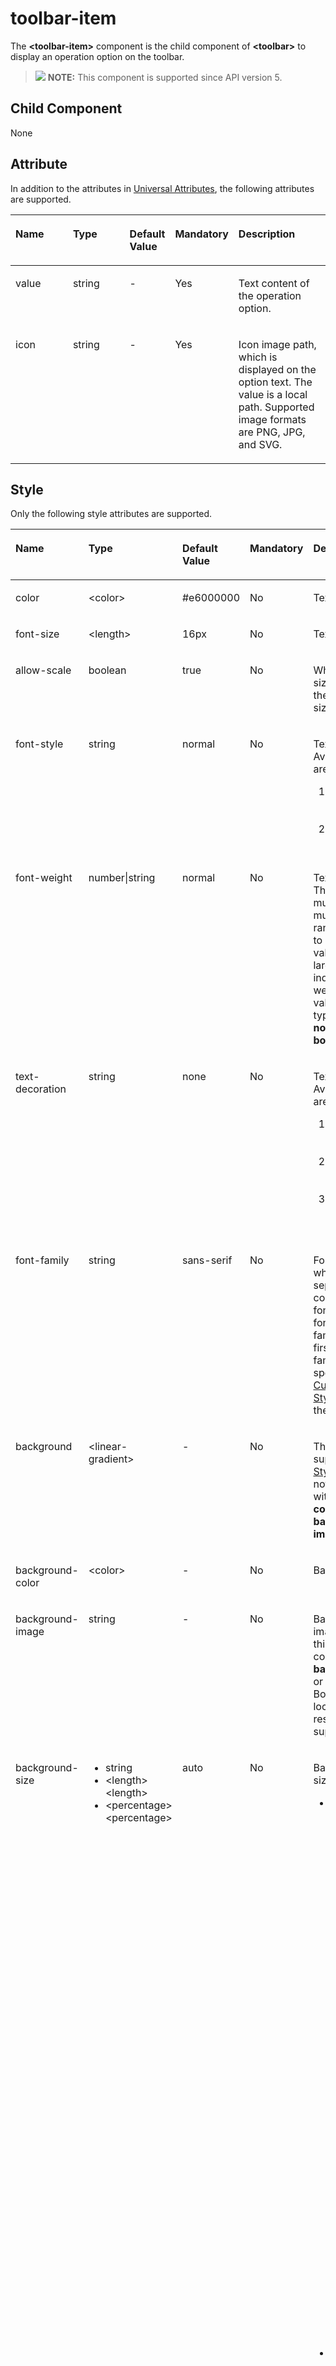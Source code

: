 # toolbar-item<a name="EN-US_TOPIC_0000001127125080"></a>

The  **<toolbar-item\>**  component is the child component of  **<toolbar\>**  to display an operation option on the toolbar.

>![](../../public_sys-resources/icon-note.gif) **NOTE:** 
>This component is supported since API version 5.

## Child Component<a name="section9288143101012"></a>

None

## Attribute<a name="section19217161499"></a>

In addition to the attributes in  [Universal Attributes](js-components-common-attributes.md), the following attributes are supported.

<a name="table20633101642315"></a>
<table><thead align="left"><tr id="row663331618238"><th class="cellrowborder" valign="top" width="23.119999999999997%" id="mcps1.1.6.1.1"><p id="a45273e2103004ff3bdd3375013e96a2a"><a name="a45273e2103004ff3bdd3375013e96a2a"></a><a name="a45273e2103004ff3bdd3375013e96a2a"></a>Name</p>
</th>
<th class="cellrowborder" valign="top" width="23.119999999999997%" id="mcps1.1.6.1.2"><p id="ad5b10d4a60e44bb4a8bbb3b4416d7b27"><a name="ad5b10d4a60e44bb4a8bbb3b4416d7b27"></a><a name="ad5b10d4a60e44bb4a8bbb3b4416d7b27"></a>Type</p>
</th>
<th class="cellrowborder" valign="top" width="10.48%" id="mcps1.1.6.1.3"><p id="ab2ae3d9f60d6475ab95ba095851a9d07"><a name="ab2ae3d9f60d6475ab95ba095851a9d07"></a><a name="ab2ae3d9f60d6475ab95ba095851a9d07"></a>Default Value</p>
</th>
<th class="cellrowborder" valign="top" width="7.5200000000000005%" id="mcps1.1.6.1.4"><p id="p824610360217"><a name="p824610360217"></a><a name="p824610360217"></a>Mandatory</p>
</th>
<th class="cellrowborder" valign="top" width="35.76%" id="mcps1.1.6.1.5"><p id="af5c3b773ed0a42e589819a6c8d257ca1"><a name="af5c3b773ed0a42e589819a6c8d257ca1"></a><a name="af5c3b773ed0a42e589819a6c8d257ca1"></a>Description</p>
</th>
</tr>
</thead>
<tbody><tr id="row1745453714917"><td class="cellrowborder" valign="top" width="23.119999999999997%" headers="mcps1.1.6.1.1 "><p id="p1345453714498"><a name="p1345453714498"></a><a name="p1345453714498"></a>value</p>
</td>
<td class="cellrowborder" valign="top" width="23.119999999999997%" headers="mcps1.1.6.1.2 "><p id="p8454537164910"><a name="p8454537164910"></a><a name="p8454537164910"></a>string</p>
</td>
<td class="cellrowborder" valign="top" width="10.48%" headers="mcps1.1.6.1.3 "><p id="p645511377498"><a name="p645511377498"></a><a name="p645511377498"></a>-</p>
</td>
<td class="cellrowborder" valign="top" width="7.5200000000000005%" headers="mcps1.1.6.1.4 "><p id="p10455637114917"><a name="p10455637114917"></a><a name="p10455637114917"></a>Yes</p>
</td>
<td class="cellrowborder" valign="top" width="35.76%" headers="mcps1.1.6.1.5 "><p id="p18883831183010"><a name="p18883831183010"></a><a name="p18883831183010"></a>Text content of the operation option.</p>
</td>
</tr>
<tr id="row1937143418494"><td class="cellrowborder" valign="top" width="23.119999999999997%" headers="mcps1.1.6.1.1 "><p id="p15372163494913"><a name="p15372163494913"></a><a name="p15372163494913"></a>icon</p>
</td>
<td class="cellrowborder" valign="top" width="23.119999999999997%" headers="mcps1.1.6.1.2 "><p id="p13726344494"><a name="p13726344494"></a><a name="p13726344494"></a>string</p>
</td>
<td class="cellrowborder" valign="top" width="10.48%" headers="mcps1.1.6.1.3 "><p id="p937223417498"><a name="p937223417498"></a><a name="p937223417498"></a>-</p>
</td>
<td class="cellrowborder" valign="top" width="7.5200000000000005%" headers="mcps1.1.6.1.4 "><p id="p19372183413493"><a name="p19372183413493"></a><a name="p19372183413493"></a>Yes</p>
</td>
<td class="cellrowborder" valign="top" width="35.76%" headers="mcps1.1.6.1.5 "><p id="p837212344498"><a name="p837212344498"></a><a name="p837212344498"></a>Icon image path, which is displayed on the option text. The value is a local path. Supported image formats are PNG, JPG, and SVG.</p>
</td>
</tr>
</tbody>
</table>

## Style<a name="section184493015533"></a>

Only the following style attributes are supported.

<a name="table1744514388541"></a>
<table><thead align="left"><tr id="row1244614388545"><th class="cellrowborder" valign="top" width="17.98%" id="mcps1.1.6.1.1"><p id="a4e80fb5a797c4328af30d59e2c570c71"><a name="a4e80fb5a797c4328af30d59e2c570c71"></a><a name="a4e80fb5a797c4328af30d59e2c570c71"></a>Name</p>
</th>
<th class="cellrowborder" valign="top" width="15.82%" id="mcps1.1.6.1.2"><p id="a4238bd3a376645a3ad8498d3916ed6c8"><a name="a4238bd3a376645a3ad8498d3916ed6c8"></a><a name="a4238bd3a376645a3ad8498d3916ed6c8"></a>Type</p>
</th>
<th class="cellrowborder" valign="top" width="12.379999999999999%" id="mcps1.1.6.1.3"><p id="a5ece9efc3a1d464a868f9557e4784a97"><a name="a5ece9efc3a1d464a868f9557e4784a97"></a><a name="a5ece9efc3a1d464a868f9557e4784a97"></a>Default Value</p>
</th>
<th class="cellrowborder" valign="top" width="7.5200000000000005%" id="mcps1.1.6.1.4"><p id="p19451142418147"><a name="p19451142418147"></a><a name="p19451142418147"></a>Mandatory</p>
</th>
<th class="cellrowborder" valign="top" width="46.300000000000004%" id="mcps1.1.6.1.5"><p id="a2454f35c1eef44b4bb681caaa3ce48fc"><a name="a2454f35c1eef44b4bb681caaa3ce48fc"></a><a name="a2454f35c1eef44b4bb681caaa3ce48fc"></a>Description</p>
</th>
</tr>
</thead>
<tbody><tr id="row1968320716339"><td class="cellrowborder" valign="top" width="17.98%" headers="mcps1.1.6.1.1 "><p id="p16782113422516"><a name="p16782113422516"></a><a name="p16782113422516"></a>color</p>
</td>
<td class="cellrowborder" valign="top" width="15.82%" headers="mcps1.1.6.1.2 "><p id="p678210342255"><a name="p678210342255"></a><a name="p678210342255"></a>&lt;color&gt;</p>
</td>
<td class="cellrowborder" valign="top" width="12.379999999999999%" headers="mcps1.1.6.1.3 "><p id="p11782113462512"><a name="p11782113462512"></a><a name="p11782113462512"></a>#e6000000</p>
</td>
<td class="cellrowborder" valign="top" width="7.5200000000000005%" headers="mcps1.1.6.1.4 "><p id="p1945222451418"><a name="p1945222451418"></a><a name="p1945222451418"></a>No</p>
</td>
<td class="cellrowborder" valign="top" width="46.300000000000004%" headers="mcps1.1.6.1.5 "><p id="p9782134122511"><a name="p9782134122511"></a><a name="p9782134122511"></a>Text color.</p>
</td>
</tr>
<tr id="row93711310173314"><td class="cellrowborder" valign="top" width="17.98%" headers="mcps1.1.6.1.1 "><p id="p15365537102518"><a name="p15365537102518"></a><a name="p15365537102518"></a>font-size</p>
</td>
<td class="cellrowborder" valign="top" width="15.82%" headers="mcps1.1.6.1.2 "><p id="p1636517375255"><a name="p1636517375255"></a><a name="p1636517375255"></a>&lt;length&gt;</p>
</td>
<td class="cellrowborder" valign="top" width="12.379999999999999%" headers="mcps1.1.6.1.3 "><p id="p7365103717256"><a name="p7365103717256"></a><a name="p7365103717256"></a>16px</p>
</td>
<td class="cellrowborder" valign="top" width="7.5200000000000005%" headers="mcps1.1.6.1.4 "><p id="p1452152481418"><a name="p1452152481418"></a><a name="p1452152481418"></a>No</p>
</td>
<td class="cellrowborder" valign="top" width="46.300000000000004%" headers="mcps1.1.6.1.5 "><p id="p336663712252"><a name="p336663712252"></a><a name="p336663712252"></a>Text size.</p>
</td>
</tr>
<tr id="row48601612153319"><td class="cellrowborder" valign="top" width="17.98%" headers="mcps1.1.6.1.1 "><p id="p3376124017256"><a name="p3376124017256"></a><a name="p3376124017256"></a>allow-scale</p>
</td>
<td class="cellrowborder" valign="top" width="15.82%" headers="mcps1.1.6.1.2 "><p id="p1437654010251"><a name="p1437654010251"></a><a name="p1437654010251"></a>boolean</p>
</td>
<td class="cellrowborder" valign="top" width="12.379999999999999%" headers="mcps1.1.6.1.3 "><p id="p1376154072515"><a name="p1376154072515"></a><a name="p1376154072515"></a>true</p>
</td>
<td class="cellrowborder" valign="top" width="7.5200000000000005%" headers="mcps1.1.6.1.4 "><p id="p1452132471420"><a name="p1452132471420"></a><a name="p1452132471420"></a>No</p>
</td>
<td class="cellrowborder" valign="top" width="46.300000000000004%" headers="mcps1.1.6.1.5 "><p id="p1937615404253"><a name="p1937615404253"></a><a name="p1937615404253"></a>Whether the text size changes with the system's font size settings.</p>
</td>
</tr>
<tr id="row1421915113312"><td class="cellrowborder" valign="top" width="17.98%" headers="mcps1.1.6.1.1 "><p id="p0781642162510"><a name="p0781642162510"></a><a name="p0781642162510"></a>font-style</p>
</td>
<td class="cellrowborder" valign="top" width="15.82%" headers="mcps1.1.6.1.2 "><p id="p107816428255"><a name="p107816428255"></a><a name="p107816428255"></a>string</p>
</td>
<td class="cellrowborder" valign="top" width="12.379999999999999%" headers="mcps1.1.6.1.3 "><p id="p17811342142514"><a name="p17811342142514"></a><a name="p17811342142514"></a>normal</p>
</td>
<td class="cellrowborder" valign="top" width="7.5200000000000005%" headers="mcps1.1.6.1.4 "><p id="p11452162417140"><a name="p11452162417140"></a><a name="p11452162417140"></a>No</p>
</td>
<td class="cellrowborder" valign="top" width="46.300000000000004%" headers="mcps1.1.6.1.5 "><p id="p197817427251"><a name="p197817427251"></a><a name="p197817427251"></a>Text font style. Available values are as follows:</p>
<a name="ol3712173853714"></a><a name="ol3712173853714"></a><ol id="ol3712173853714"><li><strong id="b533925573911"><a name="b533925573911"></a><a name="b533925573911"></a>normal</strong>: standard font style</li><li><strong id="b12117205710391"><a name="b12117205710391"></a><a name="b12117205710391"></a>italic</strong>: italic font style</li></ol>
</td>
</tr>
<tr id="row1373417172335"><td class="cellrowborder" valign="top" width="17.98%" headers="mcps1.1.6.1.1 "><p id="p9764174572513"><a name="p9764174572513"></a><a name="p9764174572513"></a>font-weight</p>
</td>
<td class="cellrowborder" valign="top" width="15.82%" headers="mcps1.1.6.1.2 "><p id="p37641045112510"><a name="p37641045112510"></a><a name="p37641045112510"></a>number|string</p>
</td>
<td class="cellrowborder" valign="top" width="12.379999999999999%" headers="mcps1.1.6.1.3 "><p id="p1976434511252"><a name="p1976434511252"></a><a name="p1976434511252"></a>normal</p>
</td>
<td class="cellrowborder" valign="top" width="7.5200000000000005%" headers="mcps1.1.6.1.4 "><p id="p24528247143"><a name="p24528247143"></a><a name="p24528247143"></a>No</p>
</td>
<td class="cellrowborder" valign="top" width="46.300000000000004%" headers="mcps1.1.6.1.5 "><p id="p17641452258"><a name="p17641452258"></a><a name="p17641452258"></a>Text font weight. The number value must be an exact multiple of 100 ranging from 100 to 900. The default value is 400. A larger value indicates a bigger weight. Available values of the string type are <strong id="b1695811444515"><a name="b1695811444515"></a><a name="b1695811444515"></a>lighter</strong>, <strong id="b59669416457"><a name="b59669416457"></a><a name="b59669416457"></a>normal</strong>, <strong id="b896724144518"><a name="b896724144518"></a><a name="b896724144518"></a>bold</strong>, or <strong id="b196910415458"><a name="b196910415458"></a><a name="b196910415458"></a>bolder</strong>.</p>
</td>
</tr>
<tr id="row017015211338"><td class="cellrowborder" valign="top" width="17.98%" headers="mcps1.1.6.1.1 "><p id="p1693494732511"><a name="p1693494732511"></a><a name="p1693494732511"></a>text-decoration</p>
</td>
<td class="cellrowborder" valign="top" width="15.82%" headers="mcps1.1.6.1.2 "><p id="p7934124713256"><a name="p7934124713256"></a><a name="p7934124713256"></a>string</p>
</td>
<td class="cellrowborder" valign="top" width="12.379999999999999%" headers="mcps1.1.6.1.3 "><p id="p1493416479256"><a name="p1493416479256"></a><a name="p1493416479256"></a>none</p>
</td>
<td class="cellrowborder" valign="top" width="7.5200000000000005%" headers="mcps1.1.6.1.4 "><p id="p9452124171410"><a name="p9452124171410"></a><a name="p9452124171410"></a>No</p>
</td>
<td class="cellrowborder" valign="top" width="46.300000000000004%" headers="mcps1.1.6.1.5 "><p id="p18934647142514"><a name="p18934647142514"></a><a name="p18934647142514"></a>Text modifier. Available values are as follows:</p>
<a name="ol280935211386"></a><a name="ol280935211386"></a><ol id="ol280935211386"><li><strong id="b113241833938"><a name="b113241833938"></a><a name="b113241833938"></a>underline</strong>: An underline is used.</li><li><strong id="b1838734735"><a name="b1838734735"></a><a name="b1838734735"></a>line-through</strong>: A strikethrough is used.</li><li><strong id="b1177036435"><a name="b1177036435"></a><a name="b1177036435"></a>none</strong>: The standard text is used.</li></ol>
</td>
</tr>
<tr id="row458624153320"><td class="cellrowborder" valign="top" width="17.98%" headers="mcps1.1.6.1.1 "><p id="p1543212507250"><a name="p1543212507250"></a><a name="p1543212507250"></a>font-family</p>
</td>
<td class="cellrowborder" valign="top" width="15.82%" headers="mcps1.1.6.1.2 "><p id="p1243215092510"><a name="p1243215092510"></a><a name="p1243215092510"></a>string</p>
</td>
<td class="cellrowborder" valign="top" width="12.379999999999999%" headers="mcps1.1.6.1.3 "><p id="p34321750192510"><a name="p34321750192510"></a><a name="p34321750192510"></a>sans-serif</p>
</td>
<td class="cellrowborder" valign="top" width="7.5200000000000005%" headers="mcps1.1.6.1.4 "><p id="p1945217249142"><a name="p1945217249142"></a><a name="p1945217249142"></a>No</p>
</td>
<td class="cellrowborder" valign="top" width="46.300000000000004%" headers="mcps1.1.6.1.5 "><p id="p134322050162510"><a name="p134322050162510"></a><a name="p134322050162510"></a>Font family, in which fonts are separated by commas (,). Each font is set using a font name or font family name. The first font in the family or the font specified by <a href="js-components-common-customizing-font.md">Custom Font Styles</a> is used for the text.</p>
</td>
</tr>
<tr id="row5132259115419"><td class="cellrowborder" valign="top" width="17.98%" headers="mcps1.1.6.1.1 "><p id="a473248d0f1ad4a6b87934aab462b09ce"><a name="a473248d0f1ad4a6b87934aab462b09ce"></a><a name="a473248d0f1ad4a6b87934aab462b09ce"></a>background</p>
</td>
<td class="cellrowborder" valign="top" width="15.82%" headers="mcps1.1.6.1.2 "><p id="a7c54e775a6bf4bbea277ff8927cc4c13"><a name="a7c54e775a6bf4bbea277ff8927cc4c13"></a><a name="a7c54e775a6bf4bbea277ff8927cc4c13"></a>&lt;linear-gradient&gt;</p>
</td>
<td class="cellrowborder" valign="top" width="12.379999999999999%" headers="mcps1.1.6.1.3 "><p id="a5bbca83860ff4086bba1bf5b8698e28c"><a name="a5bbca83860ff4086bba1bf5b8698e28c"></a><a name="a5bbca83860ff4086bba1bf5b8698e28c"></a>-</p>
</td>
<td class="cellrowborder" valign="top" width="7.5200000000000005%" headers="mcps1.1.6.1.4 "><p id="p845216243143"><a name="p845216243143"></a><a name="p845216243143"></a>No</p>
</td>
<td class="cellrowborder" valign="top" width="46.300000000000004%" headers="mcps1.1.6.1.5 "><p id="ad385002530a346f09c23e6745ca0e916"><a name="ad385002530a346f09c23e6745ca0e916"></a><a name="ad385002530a346f09c23e6745ca0e916"></a>This attribute supports <a href="js-components-common-gradient.md">Gradient Styles</a> only but is not compatible with <strong id="b0391974618"><a name="b0391974618"></a><a name="b0391974618"></a>background-color</strong> or <strong id="b740177766"><a name="b740177766"></a><a name="b740177766"></a>background-image</strong>.</p>
</td>
</tr>
<tr id="row1613225905418"><td class="cellrowborder" valign="top" width="17.98%" headers="mcps1.1.6.1.1 "><p id="af5c7b4fc3d8949b5aff81c5b49783259"><a name="af5c7b4fc3d8949b5aff81c5b49783259"></a><a name="af5c7b4fc3d8949b5aff81c5b49783259"></a>background-color</p>
</td>
<td class="cellrowborder" valign="top" width="15.82%" headers="mcps1.1.6.1.2 "><p id="a3f45d99020c04479943ad07f262a591c"><a name="a3f45d99020c04479943ad07f262a591c"></a><a name="a3f45d99020c04479943ad07f262a591c"></a>&lt;color&gt;</p>
</td>
<td class="cellrowborder" valign="top" width="12.379999999999999%" headers="mcps1.1.6.1.3 "><p id="add693215147d46e59c859940cc4520e8"><a name="add693215147d46e59c859940cc4520e8"></a><a name="add693215147d46e59c859940cc4520e8"></a>-</p>
</td>
<td class="cellrowborder" valign="top" width="7.5200000000000005%" headers="mcps1.1.6.1.4 "><p id="p545218247144"><a name="p545218247144"></a><a name="p545218247144"></a>No</p>
</td>
<td class="cellrowborder" valign="top" width="46.300000000000004%" headers="mcps1.1.6.1.5 "><p id="acd48c077d9964749ae766636b8ada95c"><a name="acd48c077d9964749ae766636b8ada95c"></a><a name="acd48c077d9964749ae766636b8ada95c"></a>Background color.</p>
</td>
</tr>
<tr id="row20131459185410"><td class="cellrowborder" valign="top" width="17.98%" headers="mcps1.1.6.1.1 "><p id="a9ebf9bd289374413a2834bab0e3b46d4"><a name="a9ebf9bd289374413a2834bab0e3b46d4"></a><a name="a9ebf9bd289374413a2834bab0e3b46d4"></a>background-image</p>
</td>
<td class="cellrowborder" valign="top" width="15.82%" headers="mcps1.1.6.1.2 "><p id="a46c151a9e45b4ffcb4c45dfcb93214bd"><a name="a46c151a9e45b4ffcb4c45dfcb93214bd"></a><a name="a46c151a9e45b4ffcb4c45dfcb93214bd"></a>string</p>
</td>
<td class="cellrowborder" valign="top" width="12.379999999999999%" headers="mcps1.1.6.1.3 "><p id="a8be7284eb5884350ba591183a67d4060"><a name="a8be7284eb5884350ba591183a67d4060"></a><a name="a8be7284eb5884350ba591183a67d4060"></a>-</p>
</td>
<td class="cellrowborder" valign="top" width="7.5200000000000005%" headers="mcps1.1.6.1.4 "><p id="p1045212441415"><a name="p1045212441415"></a><a name="p1045212441415"></a>No</p>
</td>
<td class="cellrowborder" valign="top" width="46.300000000000004%" headers="mcps1.1.6.1.5 "><p id="aa236de4e56e349ff8c753d294e98abab"><a name="aa236de4e56e349ff8c753d294e98abab"></a><a name="aa236de4e56e349ff8c753d294e98abab"></a>Background image. Currently, this attribute is not compatible with <strong id="b13129246941242"><a name="b13129246941242"></a><a name="b13129246941242"></a>background-color</strong> or <strong id="b18855542241242"><a name="b18855542241242"></a><a name="b18855542241242"></a>background</strong>. Both online and local image resources are supported.</p>
</td>
</tr>
<tr id="row0131145914543"><td class="cellrowborder" valign="top" width="17.98%" headers="mcps1.1.6.1.1 "><p id="a5def9eea1a2b42e9b040f0f898a2fcdf"><a name="a5def9eea1a2b42e9b040f0f898a2fcdf"></a><a name="a5def9eea1a2b42e9b040f0f898a2fcdf"></a>background-size</p>
</td>
<td class="cellrowborder" valign="top" width="15.82%" headers="mcps1.1.6.1.2 "><a name="uc9d67b59ab8c4f5d8f766deb0f8f657b"></a><a name="uc9d67b59ab8c4f5d8f766deb0f8f657b"></a><ul id="uc9d67b59ab8c4f5d8f766deb0f8f657b"><li>string</li><li>&lt;length&gt; &lt;length&gt;</li><li>&lt;percentage&gt; &lt;percentage&gt;</li></ul>
</td>
<td class="cellrowborder" valign="top" width="12.379999999999999%" headers="mcps1.1.6.1.3 "><p id="a2d537661fce74b13acbcc7a95ea56f08"><a name="a2d537661fce74b13acbcc7a95ea56f08"></a><a name="a2d537661fce74b13acbcc7a95ea56f08"></a>auto</p>
</td>
<td class="cellrowborder" valign="top" width="7.5200000000000005%" headers="mcps1.1.6.1.4 "><p id="p10452132414149"><a name="p10452132414149"></a><a name="p10452132414149"></a>No</p>
</td>
<td class="cellrowborder" valign="top" width="46.300000000000004%" headers="mcps1.1.6.1.5 "><p id="a0709b83d5c8e4b75b1f0bb42d913ac02"><a name="a0709b83d5c8e4b75b1f0bb42d913ac02"></a><a name="a0709b83d5c8e4b75b1f0bb42d913ac02"></a>Background image size.</p>
<a name="ub2423a2f8d96432f8c58c629288432c5"></a><a name="ub2423a2f8d96432f8c58c629288432c5"></a><ul id="ub2423a2f8d96432f8c58c629288432c5"><li>The <strong id="b1240813501139"><a name="b1240813501139"></a><a name="b1240813501139"></a>string</strong> values are as follows:<a name="uee8f5c89381a4ce682a5d557f8e558ee"></a><a name="uee8f5c89381a4ce682a5d557f8e558ee"></a><ul id="uee8f5c89381a4ce682a5d557f8e558ee"><li><strong id="b18294195114318"><a name="b18294195114318"></a><a name="b18294195114318"></a>contain</strong>: Expands the image to the maximum size so that the height and width of the image are applicable to the content area.</li><li><strong id="b10184452334"><a name="b10184452334"></a><a name="b10184452334"></a>cover</strong>: Extends the background image to a large enough size so that the background image completely covers the background area. Some parts of the image may not be displayed in the background area.</li><li><strong id="b14980752831"><a name="b14980752831"></a><a name="b14980752831"></a>auto</strong>: The original image width-height ratio is retained.</li></ul>
</li><li>The two <strong id="b57176531536"><a name="b57176531536"></a><a name="b57176531536"></a>&lt;length&gt;</strong> values are as follows:<p id="a5b969a49f8074aae96a12e4232e47c5d"><a name="a5b969a49f8074aae96a12e4232e47c5d"></a><a name="a5b969a49f8074aae96a12e4232e47c5d"></a>Width and height of the background image. The first value indicates the width, and the second value indicates the height. If you only set one value, the other value is set to <strong id="b14228456634"><a name="b14228456634"></a><a name="b14228456634"></a>auto</strong> by default.</p>
</li><li>The two <strong id="b4995195613312"><a name="b4995195613312"></a><a name="b4995195613312"></a>&lt;percentage&gt;</strong> values are as follows:<p id="a19ef0a7986ce47f2b7fe614975e23cd9"><a name="a19ef0a7986ce47f2b7fe614975e23cd9"></a><a name="a19ef0a7986ce47f2b7fe614975e23cd9"></a>Width and height of the background image in percentage of the parent element. The first value indicates the width, and the second value indicates the height. If you only set one value, the other value is set to <strong id="b874377959"><a name="b874377959"></a><a name="b874377959"></a>auto</strong> by default.</p>
</li></ul>
</td>
</tr>
<tr id="row2017552715511"><td class="cellrowborder" valign="top" width="17.98%" headers="mcps1.1.6.1.1 "><p id="a8e820e26428c4e008a691a8fc8c23294"><a name="a8e820e26428c4e008a691a8fc8c23294"></a><a name="a8e820e26428c4e008a691a8fc8c23294"></a>background-repeat</p>
</td>
<td class="cellrowborder" valign="top" width="15.82%" headers="mcps1.1.6.1.2 "><p id="ab9ca7eb1f0fc48a9a3fc08b88fe11338"><a name="ab9ca7eb1f0fc48a9a3fc08b88fe11338"></a><a name="ab9ca7eb1f0fc48a9a3fc08b88fe11338"></a>string</p>
</td>
<td class="cellrowborder" valign="top" width="12.379999999999999%" headers="mcps1.1.6.1.3 "><p id="abbb032e6786d43568f7eea7b29611821"><a name="abbb032e6786d43568f7eea7b29611821"></a><a name="abbb032e6786d43568f7eea7b29611821"></a>repeat</p>
</td>
<td class="cellrowborder" valign="top" width="7.5200000000000005%" headers="mcps1.1.6.1.4 "><p id="p16452102413147"><a name="p16452102413147"></a><a name="p16452102413147"></a>No</p>
</td>
<td class="cellrowborder" valign="top" width="46.300000000000004%" headers="mcps1.1.6.1.5 "><p id="a64efc26d6e2c48a3a4032c71b8511085"><a name="a64efc26d6e2c48a3a4032c71b8511085"></a><a name="a64efc26d6e2c48a3a4032c71b8511085"></a>Repeating attribute of a background image. By default, a background image is repeated both horizontally and vertically.</p>
<a name="uee59e640d2304d56a0a5b396795a8cc5"></a><a name="uee59e640d2304d56a0a5b396795a8cc5"></a><ul id="uee59e640d2304d56a0a5b396795a8cc5"><li><strong id="b11277195719522"><a name="b11277195719522"></a><a name="b11277195719522"></a>repeat</strong>: Repeatedly draws images along the x-axis and y-axis at the same time.</li><li><strong id="b55279597525"><a name="b55279597525"></a><a name="b55279597525"></a>repeat-x</strong>: Repeatedly draws images along the x-axis.</li><li><strong id="b48462126535"><a name="b48462126535"></a><a name="b48462126535"></a>repeat-y</strong>: Repeatedly draws images along the y-axis.</li><li><strong id="b26935493141242"><a name="b26935493141242"></a><a name="b26935493141242"></a>no-repeat</strong>: The image is not drawn repeatedly.</li></ul>
</td>
</tr>
<tr id="row181756277552"><td class="cellrowborder" valign="top" width="17.98%" headers="mcps1.1.6.1.1 "><p id="a60e011e34e6c4b04a1c86ac873087eed"><a name="a60e011e34e6c4b04a1c86ac873087eed"></a><a name="a60e011e34e6c4b04a1c86ac873087eed"></a>background-position</p>
</td>
<td class="cellrowborder" valign="top" width="15.82%" headers="mcps1.1.6.1.2 "><a name="u2fe0f6beda39428780ca525d6dca1b30"></a><a name="u2fe0f6beda39428780ca525d6dca1b30"></a><ul id="u2fe0f6beda39428780ca525d6dca1b30"><li>string string</li><li>&lt;length&gt; &lt;length&gt;</li><li>&lt;percentage&gt; &lt;percentage&gt;</li></ul>
</td>
<td class="cellrowborder" valign="top" width="12.379999999999999%" headers="mcps1.1.6.1.3 "><p id="ad96af7b5874e476db4b4cf968156a633"><a name="ad96af7b5874e476db4b4cf968156a633"></a><a name="ad96af7b5874e476db4b4cf968156a633"></a>0px 0px</p>
</td>
<td class="cellrowborder" valign="top" width="7.5200000000000005%" headers="mcps1.1.6.1.4 "><p id="p445222451420"><a name="p445222451420"></a><a name="p445222451420"></a>No</p>
</td>
<td class="cellrowborder" valign="top" width="46.300000000000004%" headers="mcps1.1.6.1.5 "><a name="ub1e24d41a33d4560a6637f7a16ee5140"></a><a name="ub1e24d41a33d4560a6637f7a16ee5140"></a><ul id="ub1e24d41a33d4560a6637f7a16ee5140"><li>Using keywords: If only one keyword is specified, the other value is <strong id="b5511326814"><a name="b5511326814"></a><a name="b5511326814"></a>center</strong> by default. The two values define the horizontal position and vertical position, respectively.<a name="uac6e07c1eb0244d79eeed180658cb6c6"></a><a name="uac6e07c1eb0244d79eeed180658cb6c6"></a><ul id="uac6e07c1eb0244d79eeed180658cb6c6"><li><strong id="b1554311179414"><a name="b1554311179414"></a><a name="b1554311179414"></a>left</strong>: leftmost in the horizontal direction</li><li><strong id="b737612182417"><a name="b737612182417"></a><a name="b737612182417"></a>right</strong>: rightmost in the horizontal direction</li><li><strong id="b1720014193413"><a name="b1720014193413"></a><a name="b1720014193413"></a>top</strong>: top in the vertical direction</li><li><strong id="b18452201349"><a name="b18452201349"></a><a name="b18452201349"></a>bottom</strong>: bottom in the vertical direction</li><li><strong id="b3875520242"><a name="b3875520242"></a><a name="b3875520242"></a>center</strong>: center position</li></ul>
</li></ul>
<a name="ua495746d9777430c973a5ec607309ac4"></a><a name="ua495746d9777430c973a5ec607309ac4"></a><ul id="ua495746d9777430c973a5ec607309ac4"><li>Using <strong id="b269119211746"><a name="b269119211746"></a><a name="b269119211746"></a>&lt;length&gt;</strong>: The first value indicates the horizontal position, and the second value indicates the vertical position. <strong id="b25271122446"><a name="b25271122446"></a><a name="b25271122446"></a>0 0</strong> indicates the upper left corner. The unit is pixel. If only one value is specified, the other one is <strong id="b132172242416"><a name="b132172242416"></a><a name="b132172242416"></a>50%</strong>.</li><li>Using <strong id="b111066252046"><a name="b111066252046"></a><a name="b111066252046"></a>&lt;percentage&gt;</strong>: The first value indicates the horizontal position, and the second value indicates the vertical position. <strong id="b48948251842"><a name="b48948251842"></a><a name="b48948251842"></a>0% 0%</strong> indicates the upper left corner. <strong id="b2756102611419"><a name="b2756102611419"></a><a name="b2756102611419"></a>100% 100%</strong> indicates the lower right corner. If only one value is specified, the other one is <strong id="b5578927747"><a name="b5578927747"></a><a name="b5578927747"></a>50%</strong>.</li><li>Using both <strong id="b154178914941242"><a name="b154178914941242"></a><a name="b154178914941242"></a>&lt;percentage&gt;</strong> and <strong id="b16022437541242"><a name="b16022437541242"></a><a name="b16022437541242"></a>&lt;length&gt;</strong>.</li></ul>
</td>
</tr>
<tr id="row31751127165514"><td class="cellrowborder" valign="top" width="17.98%" headers="mcps1.1.6.1.1 "><p id="a529a69841d634cdfa9637284412e5cf1"><a name="a529a69841d634cdfa9637284412e5cf1"></a><a name="a529a69841d634cdfa9637284412e5cf1"></a>opacity</p>
</td>
<td class="cellrowborder" valign="top" width="15.82%" headers="mcps1.1.6.1.2 "><p id="a0820f7d1c5b34d6eab999bd9dddfad6c"><a name="a0820f7d1c5b34d6eab999bd9dddfad6c"></a><a name="a0820f7d1c5b34d6eab999bd9dddfad6c"></a>number</p>
</td>
<td class="cellrowborder" valign="top" width="12.379999999999999%" headers="mcps1.1.6.1.3 "><p id="a35dd1b1eab3a421f9c95d512860d5bda"><a name="a35dd1b1eab3a421f9c95d512860d5bda"></a><a name="a35dd1b1eab3a421f9c95d512860d5bda"></a>1</p>
</td>
<td class="cellrowborder" valign="top" width="7.5200000000000005%" headers="mcps1.1.6.1.4 "><p id="p14523246147"><a name="p14523246147"></a><a name="p14523246147"></a>No</p>
</td>
<td class="cellrowborder" valign="top" width="46.300000000000004%" headers="mcps1.1.6.1.5 "><p id="a2e8d180f3c914356af72e679446f4ab5"><a name="a2e8d180f3c914356af72e679446f4ab5"></a><a name="a2e8d180f3c914356af72e679446f4ab5"></a>Transparency of an element. The value ranges from <strong id="b202809908441242"><a name="b202809908441242"></a><a name="b202809908441242"></a>0</strong> to <strong id="b99312114841242"><a name="b99312114841242"></a><a name="b99312114841242"></a>1</strong>. The value <strong id="b27854883241242"><a name="b27854883241242"></a><a name="b27854883241242"></a>1</strong> means opaque, and <strong id="b52017499041242"><a name="b52017499041242"></a><a name="b52017499041242"></a>0</strong> means completely transparent.</p>
</td>
</tr>
<tr id="row48391367556"><td class="cellrowborder" valign="top" width="17.98%" headers="mcps1.1.6.1.1 "><p id="a2e53aab1be1043489c29919ab37c6ea4"><a name="a2e53aab1be1043489c29919ab37c6ea4"></a><a name="a2e53aab1be1043489c29919ab37c6ea4"></a>display</p>
</td>
<td class="cellrowborder" valign="top" width="15.82%" headers="mcps1.1.6.1.2 "><p id="a38fa4b64eff24ff0bbb4220fb9026d73"><a name="a38fa4b64eff24ff0bbb4220fb9026d73"></a><a name="a38fa4b64eff24ff0bbb4220fb9026d73"></a>string</p>
<p id="a951b8ea86c6c45f99c84c93d6675d800"><a name="a951b8ea86c6c45f99c84c93d6675d800"></a><a name="a951b8ea86c6c45f99c84c93d6675d800"></a></p>
</td>
<td class="cellrowborder" valign="top" width="12.379999999999999%" headers="mcps1.1.6.1.3 "><p id="add1e263e897d48a595bd7a7f81b2c0c1"><a name="add1e263e897d48a595bd7a7f81b2c0c1"></a><a name="add1e263e897d48a595bd7a7f81b2c0c1"></a>flex</p>
</td>
<td class="cellrowborder" valign="top" width="7.5200000000000005%" headers="mcps1.1.6.1.4 "><p id="p134525242141"><a name="p134525242141"></a><a name="p134525242141"></a>No</p>
</td>
<td class="cellrowborder" valign="top" width="46.300000000000004%" headers="mcps1.1.6.1.5 "><p id="a677d3f5076894546a1fc1404af757f26"><a name="a677d3f5076894546a1fc1404af757f26"></a><a name="a677d3f5076894546a1fc1404af757f26"></a>Type of the box containing an element. Available values are as follows:</p>
<a name="u20b5cc7616974e9d804498df629c48f1"></a><a name="u20b5cc7616974e9d804498df629c48f1"></a><ul id="u20b5cc7616974e9d804498df629c48f1"><li><strong id="b45227321849"><a name="b45227321849"></a><a name="b45227321849"></a>flex</strong>: flexible layout</li><li><strong id="b53233482941242"><a name="b53233482941242"></a><a name="b53233482941242"></a>none</strong>: The box is disabled.</li></ul>
</td>
</tr>
<tr id="row1483963614553"><td class="cellrowborder" valign="top" width="17.98%" headers="mcps1.1.6.1.1 "><p id="a74fb259ecfff44c7b47f54b335255419"><a name="a74fb259ecfff44c7b47f54b335255419"></a><a name="a74fb259ecfff44c7b47f54b335255419"></a>visibility</p>
</td>
<td class="cellrowborder" valign="top" width="15.82%" headers="mcps1.1.6.1.2 "><p id="a9a50e36f1fb246b0b1c193437d9ac37a"><a name="a9a50e36f1fb246b0b1c193437d9ac37a"></a><a name="a9a50e36f1fb246b0b1c193437d9ac37a"></a>string</p>
<p id="ab6e40650e55d48f3b666dce48145f2bd"><a name="ab6e40650e55d48f3b666dce48145f2bd"></a><a name="ab6e40650e55d48f3b666dce48145f2bd"></a></p>
</td>
<td class="cellrowborder" valign="top" width="12.379999999999999%" headers="mcps1.1.6.1.3 "><p id="a98ed5a2ff4dc4e6596afb58eea00d9e5"><a name="a98ed5a2ff4dc4e6596afb58eea00d9e5"></a><a name="a98ed5a2ff4dc4e6596afb58eea00d9e5"></a>visible</p>
</td>
<td class="cellrowborder" valign="top" width="7.5200000000000005%" headers="mcps1.1.6.1.4 "><p id="p1345202471410"><a name="p1345202471410"></a><a name="p1345202471410"></a>No</p>
</td>
<td class="cellrowborder" valign="top" width="46.300000000000004%" headers="mcps1.1.6.1.5 "><p id="a25930a9fa4bd4b8896aacc24e5202575"><a name="a25930a9fa4bd4b8896aacc24e5202575"></a><a name="a25930a9fa4bd4b8896aacc24e5202575"></a>Whether to display the box containing an element. The invisible box occupies layout space. (To remove the box, set the <strong id="b202816196553"><a name="b202816196553"></a><a name="b202816196553"></a>display</strong> attribute to <strong id="b173519194554"><a name="b173519194554"></a><a name="b173519194554"></a>none</strong>.) Available values are as follows:</p>
<a name="u2395105022844e08854f4266096995ea"></a><a name="u2395105022844e08854f4266096995ea"></a><ul id="u2395105022844e08854f4266096995ea"><li><strong id="b977043610416"><a name="b977043610416"></a><a name="b977043610416"></a>visible</strong>: The box is visible.</li><li><strong id="b7611237443"><a name="b7611237443"></a><a name="b7611237443"></a>hidden</strong>: The box is hidden but still takes up space.</li></ul>
<div class="note" id="nca29d306d97b4fbdbfd735b6c9fb57a4"><a name="nca29d306d97b4fbdbfd735b6c9fb57a4"></a><a name="nca29d306d97b4fbdbfd735b6c9fb57a4"></a><span class="notetitle"> NOTE: </span><div class="notebody"><p id="a5196ede3623d46bbb930bc6254a55b9e"><a name="a5196ede3623d46bbb930bc6254a55b9e"></a><a name="a5196ede3623d46bbb930bc6254a55b9e"></a>If both <strong id="b852218381745"><a name="b852218381745"></a><a name="b852218381745"></a>visibility</strong> and <strong id="b1452217381449"><a name="b1452217381449"></a><a name="b1452217381449"></a>display</strong> are set, only <strong id="b6523143812412"><a name="b6523143812412"></a><a name="b6523143812412"></a>display</strong> takes effect.</p>
</div></div>
</td>
</tr>
</tbody>
</table>

## Event<a name="section571865310552"></a>

Events in  [Universal Events](js-components-common-events.md)  are supported.

## Method<a name="section568225514199"></a>

Not supported

## Example<a name="section1240714821316"></a>

```
<toolbar style="position: fixed; bottom: 0px; ">    
   <toolbar-item icon='common/Icon/location.png' value='Option 1' >   </toolbar-item>
   <toolbar-item icon='common/Icon/heart.png' value='Option 2'>   </toolbar-item>    
   <toolbar-item icon='common/Icon/diamond.png' value='Option 3'  >   </toolbar-item>    
   <toolbar-item icon='common/Icon/heart.png' value='Option 4' >   </toolbar-item>    
   <toolbar-item icon='common/Icon/heart.png' value='Option 5' >   </toolbar-item>
   <toolbar-item icon='common/Icon/heart.png' value='Option 6'>   </toolbar-item> 
</toolbar>
```

![](figures/progress-43.jpg)

